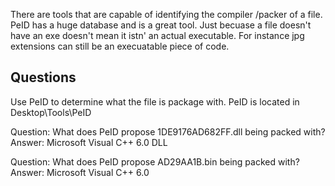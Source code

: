 There are tools that are capable of identifying the compiler /packer of a file. PeID has a huge database and is a great tool. Just becuase a file doesn't have an exe doesn't mean it istn' an actual executable. For instance jpg extensions can still be an execuatable piece of code. 


## Questions
Use PeID to determine what the file is package with. PeID is located in Desktop\Tools\PeID


Question: What does PeID propose 1DE9176AD682FF.dll being packed with?
Answer: Microsoft Visual C++ 6.0 DLL

Question: What does PeID propose AD29AA1B.bin being packed with?
Answer: Microsoft Visual C++ 6.0

 
